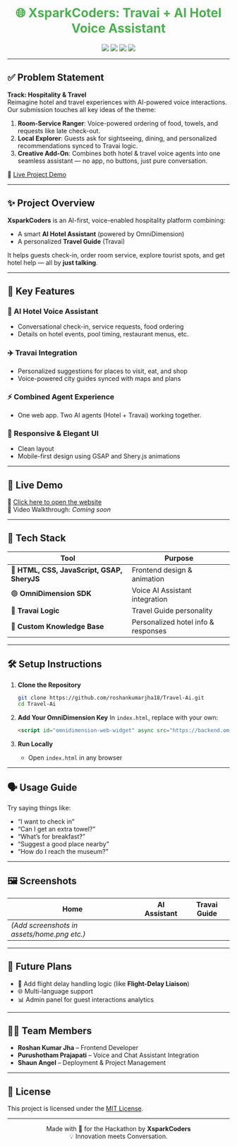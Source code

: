 <h1 align="center" style="color:#4CAF50;">🌐 XsparkCoders: Travai + AI Hotel Voice Assistant</h1>

<p align="center">
  <img src="https://img.shields.io/badge/Status-Active-%234CAF50?style=flat-square" />
  <img src="https://img.shields.io/badge/Version-1.0.0-blueviolet?style=flat-square" />
  <img src="https://img.shields.io/badge/Tech-HTML%20%7C%20CSS%20%7C%20JS%20%7C%20OmniDimension-%23f39c12?style=flat-square" />
  <img src="https://img.shields.io/badge/License-MIT-%23e74c3c?style=flat-square" />
</p>

---

## ✅ Problem Statement

**Track: Hospitality & Travel**  
Reimagine hotel and travel experiences with AI-powered voice interactions. Our submission touches all key ideas of the theme:

1. **Room-Service Ranger**: Voice-powered ordering of food, towels, and requests like late check-out.  
2. **Local Explorer**: Guests ask for sightseeing, dining, and personalized recommendations synced to Travai logic.  
3. **Creative Add-On**: Combines both hotel & travel voice agents into one seamless assistant — no app, no buttons, just pure conversation.

🔗 [Live Project Demo](https://roshankumarjha18.github.io/Travel-Ai/)

---

## ✨ Project Overview

**XsparkCoders** is an AI-first, voice-enabled hospitality platform combining:
- A smart **AI Hotel Assistant** (powered by OmniDimension)
- A personalized **Travel Guide** (Travai)

It helps guests check-in, order room service, explore tourist spots, and get hotel help — all by **just talking**.

---

## 🎯 Key Features

### 🏨 AI Hotel Voice Assistant
- Conversational check-in, service requests, food ordering
- Details on hotel events, pool timing, restaurant menus, etc.

### ✈️ Travai Integration
- Personalized suggestions for places to visit, eat, and shop
- Voice-powered city guides synced with maps and plans

### ⚡ Combined Agent Experience
- One web app. Two AI agents (Hotel + Travai) working together.

### 📱 Responsive & Elegant UI
- Clean layout
- Mobile-first design using GSAP and Shery.js animations

---

## 🚀 Live Demo

🔗 [Click here to open the website](https://roshankumarjha18.github.io/Travel-Ai/)  
🎥 Video Walkthrough: *Coming soon*

---

## 🧠 Tech Stack

| Tool | Purpose |
|------|---------|
| 🔷 **HTML, CSS, JavaScript, GSAP, SheryJS** | Frontend design & animation |
| 🟢 **OmniDimension SDK** | Voice AI Assistant integration |
| 🧭 **Travai Logic** | Travel Guide personality |
| 📁 **Custom Knowledge Base** | Personalized hotel info & responses |

---

## 🛠️ Setup Instructions

1. **Clone the Repository**
   ```bash
   git clone https://github.com/roshankumarjha18/Travel-Ai.git
   cd Travel-Ai
   ```

2. **Add Your OmniDimension Key**
   In `index.html`, replace with your own:
   ```html
   <script id="omnidimension-web-widget" async src="https://backend.omnidim.io/web_widget.js?secret_key=YOUR_SECRET_KEY"></script>
   ```

3. **Run Locally**
   - Open `index.html` in any browser

---

## 🗣️ Usage Guide

Try saying things like:
- “I want to check in”
- “Can I get an extra towel?”
- “What’s for breakfast?”
- “Suggest a good place nearby”
- “How do I reach the museum?”

---

## 🖼️ Screenshots

| Home | AI Assistant | Travai Guide |
|------|--------------|--------------|
| *(Add screenshots in assets/home.png etc.)* |

---

## 📌 Future Plans

- 🔄 Add flight delay handling logic (like **Flight-Delay Liaison**)
- 🌐 Multi-language support
- 📊 Admin panel for guest interactions analytics

---

## 👨‍💻 Team Members

- **Roshan Kumar Jha** – Frontend Developer  
- **Purushotham Prajapati** – Voice and Chat Assistant Integration  
- **Shaun Angel** – Deployment & Project Management  

---

## 📜 License

This project is licensed under the [MIT License](LICENSE).

---

<p align="center">
  Made with 💚 for the Hackathon by <b>XsparkCoders</b> <br/>
  💡 Innovation meets Conversation.
</p>
